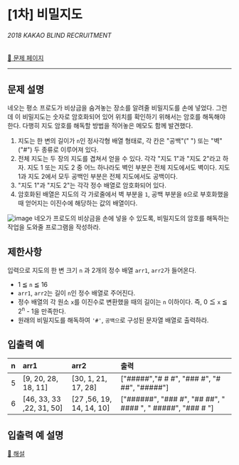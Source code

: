 # [1차] 비밀지도

###### 2018 KAKAO BLIND RECRUITMENT

[:link: 문제 페이지](https://school.programmers.co.kr/learn/courses/30/lessons/17681)

---

## 문제 설명

네오는 평소 프로도가 비상금을 숨겨놓는 장소를 알려줄 비밀지도를 손에 넣었다. 그런데 이 비밀지도는 숫자로 암호화되어 있어 위치를 확인하기 위해서는 암호를 해독해야 한다. 다행히 지도 암호를 해독할 방법을 적어놓은 메모도 함께 발견했다.

1. 지도는 한 변의 길이가 `n`인 정사각형 배열 형태로, 각 칸은 "공백"(" ") 또는 "벽"("#") 두 종류로 이루어져 있다.
1. 전체 지도는 두 장의 지도를 겹쳐서 얻을 수 있다. 각각 "지도 1"과 "지도 2"라고 하자. 지도 1 또는 지도 2 중 어느 하나라도 벽인 부분은 전체 지도에서도 벽이다. 지도 1과 지도 2에서 모두 공백인 부분은 전체 지도에서도 공백이다.
1. "지도 1"과 "지도 2"는 각각 정수 배열로 암호화되어 있다.
1. 암호화된 배열은 지도의 각 가로줄에서 벽 부분을 `1`, 공백 부분을 `0`으로 부호화했을 때 얻어지는 이진수에 해당하는 값의 배열이다.

![image](http://t1.kakaocdn.net/welcome2018/secret8.png)
네오가 프로도의 비상금을 손에 넣을 수 있도록, 비밀지도의 암호를 해독하는 작업을 도와줄 프로그램을 작성하라.

## 제한사항

입력으로 지도의 한 변 크기 `n` 과 2개의 정수 배열 `arr1`, `arr2`가 들어온다.

- 1 ≦ `n` ≦ 16
- `arr1`, `arr2`는 길이 `n`인 정수 배열로 주어진다.
- 정수 배열의 각 원소 `x`를 이진수로 변환했을 때의 길이는 `n` 이하이다. 즉, 0 ≦ `x` ≦ 2<sup>n</sup> - 1을 만족한다.
- 원래의 비밀지도를 해독하여 `'#'`, `공백으`로 구성된 문자열 배열로 출력하라.

## 입출력 예

| n   | arr1                     | arr2                     | 출력                                                       |
| :-- | :----------------------- | :----------------------- | :--------------------------------------------------------- |
| 5   | [9, 20, 28, 18, 11]      | [30, 1, 21, 17, 28]      | ["#####","# # #", "### #", "# ##", "#####"]                |
| 6   | [46, 33, 33 ,22, 31, 50] | [27 ,56, 19, 14, 14, 10] | ["######", "### #", "## ##", " #### ", " #####", "### # "] |

## 입출력 예 설명

[:link: 해설](https://tech.kakao.com/2017/09/27/kakao-blind-recruitment-round-1/)

